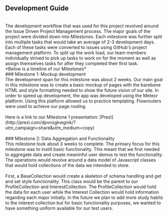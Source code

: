 
<br> <br> 
## Development Guide
<br> 
The development workflow that was used for this project revolved around the Issue Driven Project Management process. The major goals of the project were divided down into Milestones. Each milestone was further split into multiple tasks that would take an average of 2-3 development days. Each of these tasks were converted to issues using GitHub's project management platform. To split up the work load, our team members individually strived to pick up tasks to work on for the moment as well as assign themselves tasks for after they completed their first task. 
<br> 
*Below is a timeline of our Milestones*
<br> 
### Milestone 1: Mockup development
<br> 
The development span for this milestone was about 2 weeks. Our main goal in this milestone was to create a basic mockup of pages with the barebone HTML and style formatting needed to show the future vision of our site. In order to speed up development, the app was developed using the Meteor platform. Using this platform allowed us to practice templating. Flowrouters were used to achieve our page routing. 
<br> <br>
Here is a link to our Milestone 1 presentation: [Prezi](http://prezi.com/dpvnzgkwgnik/?utm_campaign=share&utm_medium=copy)
<br> <br>
### Milestone 2: Data Aggregation and Functionality
<br> 
This milestone took about 3 weeks to complete. The primary focus for this milestone was to instill basic functionality. This meant that we first needed to aggregate data and create meaninful user demos to test the functionality. The operations would revolve around a data model of Javascript classes that would hold collections of the data we intended to store. 
<br> <br>
First, a BaseCollection would create a skeleton of schema handling and get and set style functionality. This class would be the parent to our ProfileCollection and InterestCollection. The ProfileCollection would hold the data for each user while the Interest Collection would hold information regarding each major initially. In the future we plan to add more study habits to the interest collection but for basic functionality purposes, we wanted to have something uniform available for our test users. 
<br> <br> 

